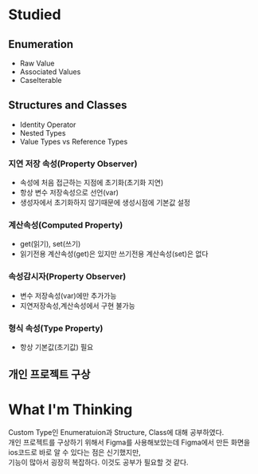 # Studied

## Enumeration
- Raw Value
- Associated Values
- CaseIterable

## Structures and Classes
- Identity Operator
- Nested Types
- Value Types vs Reference Types

### 지연 저장 속성(****Property Observer)****

- 속성에 처음 접근하는 지점에 초기화(초기화 지연)
- 항상 변수 저장속성으로 선언(var)
- 생성자에서 초기화하지 않기때문에 생성시점에 기본값 설정

### 계산속성(****Computed Property)****

- get(읽기), set(쓰기)
- 읽기전용 계산속성(get)은 있지만 쓰기전용 계산속성(set)은 없다

### 속성감시자(****Property Observer)****

- 변수 저장속성(var)에만 추가가능
- 지연저장속성,계산속성에서 구현 불가능

### 형식 속성(****Type Property)****

- 항상 기본값(초기값) 필요

## 개인 프로젝트 구상

# What I'm Thinking
Custom Type인 Enumeratuion과 Structure, Class에 대해 공부하였다.  
개인 프로젝트를 구상하기 위해서 Figma를 사용해보았는데 Figma에서 만든 화면을 ios코드로 바로 알 수 있다는 점은 신기했지만,  
기능이 많아서 굉장히 복잡하다. 이것도 공부가 필요할 것 같다.
